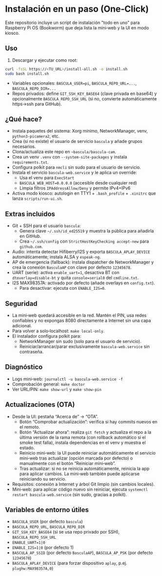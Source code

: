 # Instalación en un paso (One‑Click)

Este repositorio incluye un script de instalación "todo en uno" para
Raspberry Pi OS (Bookworm) que deja lista la mini‑web y la UI en modo kiosco.

## Uso

1) Descargar y ejecutar como root:

```bash
curl -fsSL https://<TU_URL>/install-all.sh -o install.sh
sudo bash install.sh
```

- Variables opcionales: `BASCULA_USER=pi`, `BASCULA_REPO_URL=...`, `BASCULA_REPO_DIR=...`
 - Repos privados: define `GIT_SSH_KEY_BASE64` (clave privada en base64) y opcionalmente
   `BASCULA_REPO_SSH_URL` (si no, convierte automáticamente https→ssh para GitHub).

## ¿Qué hace?

- Instala paquetes del sistema: Xorg mínimo, NetworkManager, venv, `python3-picamera2`, etc.
- Crea (si no existe) el usuario de servicio `bascula` y añade grupos necesarios.
- Clona/actualiza este repo en `~bascula/bascula-cam`.
- Crea un venv `.venv` con `--system-site-packages` y instala `requirements.txt`.
- Configura polkit para `nmcli` sin sudo para el usuario de servicio.
- Instala el servicio `bascula-web.service` y le aplica un override:
  - Usa el venv para `ExecStart`
  - `BASCULA_WEB_HOST=0.0.0.0` (accesible desde cualquier red)
  - Limpia filtros `IPAddressAllow/Deny` y permite IPv4+IPv6
- Activa modo kiosco: autologin en TTY1 + `.bash_profile` + `.xinitrc` que lanza `scripts/run-ui.sh`.

## Extras incluidos

- Git + SSH para el usuario `bascula`:
  - Genera clave `~/.ssh/id_ed25519` y muestra la pública para añadirla en GitHub.
  - Crea `~/.ssh/config` con `StrictHostKeyChecking accept-new` para `github.com`.
- Audio: intenta detectar Hifiberry/I2S y exporta `BASCULA_APLAY_DEVICE` automáticamente; instala ALSA y `espeak-ng`.
- AP de emergencia (fallback): instala dispatcher de NetworkManager y crea la conexión `BasculaAP` con clave por defecto `12345678`.
- UART (serie): activa `enable_uart=1`, desactiva BT con `dtoverlay=disable-bt` y quita `console=serial0` del `cmdline.txt`.
- I2S MAX98357A: activado por defecto (añade overlays en `config.txt`).
  - Para desactivar: ejecuta con `ENABLE_I2S=0`.

## Seguridad

- La mini‑web quedará accesible en la red. Mantén el PIN, usa redes confiables
  y no expongas 8080 directamente a Internet sin una capa adicional.
- Para volver a solo‑localhost: `make local-only`.
- El instalador configura polkit para:
  - NetworkManager sin sudo (solo para el usuario de servicio).
  - Reiniciar/arrancar/parar exclusivamente `bascula-web.service` sin contraseña.

## Diagnóstico

- Logs mini‑web: `journalctl -u bascula-web.service -f`
- Comprobación general: `make doctor`
- Ver URL/PIN: `make show-url` y `make show-pin`

## Actualizaciones (OTA)

- Desde la UI: pestaña “Acerca de” → “OTA”.
  - Botón “Comprobar actualización”: verifica si hay commits nuevos en el remoto.
  - Botón “Actualizar ahora”: realiza `git fetch` y actualiza el repo a la última versión de la rama remota (con rollback automático si el smoke test falla), instala dependencias en el venv y muestra el estado.
  - Reinicio mini‑web: la UI puede reiniciar automáticamente el servicio mini‑web tras actualizar (opción marcada por defecto) o manualmente con el botón “Reiniciar mini‑web”.
  - Tras actualizar: si no se reinicia automáticamente, reinicia la app para aplicar cambios. La mini‑web también puede aplicarse reiniciando su servicio.
- Requisitos: conexión a Internet y árbol Git limpio (sin cambios locales).
- Mini‑web: para aplicar código nuevo sin reiniciar, ejecuta `systemctl restart bascula-web.service` (sin sudo, gracias a polkit).

## Variables de entorno útiles

- `BASCULA_USER` (por defecto `bascula`)
- `BASCULA_REPO_URL`, `BASCULA_REPO_DIR`
- `GIT_SSH_KEY_BASE64` (si se usa repo privado por SSH), `BASCULA_REPO_SSH_URL`
- `ENABLE_UART=1|0`
- `ENABLE_I2S=1|0` (por defecto 1)
- `BASCULA_AP_SSID` (por defecto `BasculaAP`), `BASCULA_AP_PSK` (por defecto `12345678`)
- `BASCULA_APLAY_DEVICE` (para forzar dispositivo `aplay`, p.ej. `plughw:MAX98357A,0`)
